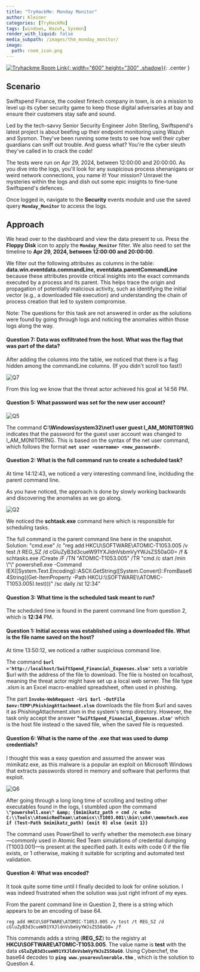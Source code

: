 ```yaml
---
title: "TryHackMe: Monday Monitor"
author: Kleiner
categories: [TryHackMe]
tags: [windows, Wazuh, Sysmon]
render_with_liquid: false
media_subpath: /images/thm_monday_monitor/
image:
  path: room_icon.png
---
```


[![Tryhackme Room Link](monday_monitor_img.png){: width="600" height="300" .shadow}](https://tryhackme.com/room/mondaymonitor){: .center }

## Scenario

Swiftspend Finance, the coolest fintech company in town, is on a mission to level up its cyber security game to keep those digital adversaries at bay and ensure their customers stay safe and sound.

Led by the tech-savvy Senior Security Engineer John Sterling, Swiftspend's latest project is about beefing up their endpoint monitoring using Wazuh and Sysmon. They've been running some tests to see how well their cyber guardians can sniff out trouble. And guess what? You're the cyber sleuth they've called in to crack the code!

The tests were run on Apr 29, 2024, between 12:00:00 and 20:00:00. As you dive into the logs, you'll look for any suspicious process shenanigans or weird network connections, you name it! Your mission? Unravel the mysteries within the logs and dish out some epic insights to fine-tune Swiftspend's defences.

Once logged in, navigate to the **Security** events module and use the saved query **`Monday_Monitor`** to access the logs.

## Approach

We head over to the dashboard and view the data present to us. Press the **Floppy Disk** icon to apply the **`Monday_Monitor`** filter. We also need to set the timeline to **Apr 29, 2024, between 12:00:00 and 20:00:00**. 

We filter out the following attributes as columns in the table:  **data.win.eventdata.commandLine, eventdata.parentCommandLine** because these attributes provide critical insights into the exact commands executed by a process and its parent. This helps trace the origin and propagation of potentially malicious activity, such as identifying the initial vector (e.g., a downloaded file execution) and understanding the chain of process creation that led to system compromise.

Note: The questions for this task are not answered in order as the solutions were found by going through logs and noticing the anomalies within those logs along the way. 

#### Question 7: Data was exfiltrated from the host. What was the flag that was part of the data?

After adding the columns into the table, we noticed that there is a flag hidden among the commandLine columns. (If you didn't scroll too fast!)

![Q7](q7.png)

From this log we know that the threat actor achieved his goal at 14:56 PM.

#### Question 5: What password was set for the new user account?

![Q5](q5.png)

The command **C:\Windows\system32\net1 user guest I_AM_M0NIT0R1NG** indicates that the password for the guest user account was changed to I_AM_M0NIT0R1NG. This is based on the syntax of the net user command, which follows the format **`net user <username> <new_password>`**.

#### Question 2: What is the full command run to create a scheduled task?

At time 14:12:43, we noticed a very interesting command line, inclduding the parent command line.

As you have noticed, the approach is done by slowly working backwards and discovering the anomalies as we go along. 

![Q2](q2.png)

We noticed the **schtask.exe** command here which is responsible for scheduling tasks.

The full command is the parent command line here in the snapshot.
Solution: \"cmd.exe\" /c \"reg add HKCU\\SOFTWARE\\ATOMIC-T1053.005 /v test /t REG_SZ /d cGluZyB3d3cueW91YXJldnVsbmVyYWJsZS50aG0= /f &amp; schtasks.exe /Create /F /TN \"ATOMIC-T1053.005\" /TR \"cmd /c start /min \\\"\\\" powershell.exe -Command IEX([System.Text.Encoding]::ASCII.GetString([System.Convert]::FromBase64String((Get-ItemProperty -Path HKCU:\\\\SOFTWARE\\\\ATOMIC-T1053.005).test)))\" /sc daily /st 12:34\"

#### Question 3: What time is the scheduled task meant to run?

The scheduled time is found in the parent command line from question 2, which is **12:34** PM.

#### Question 1: Initial access was established using a downloaded file. What is the file name saved on the host?

At time 13:50:12, we noticed a rather suspicious command line.

The command **`$url ='http://localhost/SwiftSpend_Financial_Expenses.xlsm'`** sets a variable $url with the address of the file to download. The file is hosted on localhost, meaning the threat actor might have set up a local web server. The file type .xlsm is an Excel macro-enabled spreadsheet, often used in phishing.

The part **`Invoke-WebRequest -Uri $url -OutFile $env:TEMP\PhishingAttachment.xlsm`** downloads the file from $url and saves it as PhishingAttachment.xlsm in the system's temp directory. However, the task only accept the answer ***`SwiftSpend_Financial_Expenses.xlsm'`** which is the host file instead o the saved file, when the saved file is requested.

#### Question 6: What is the name of the .exe that was used to dump credentials?

I thought this was a easy question and assumed the answer was mimikatz.exe, as this malware is a popular an exploit on Microsoft Windows that extracts passwords stored in memory and software that performs that exploit.

![Q6](q6.png)

After going through a long long time of scrolling and testing other executables found in the logs, I stumbled upon the command **`\"powershell.exe\" &amp; {$mimikatz_path = cmd /c echo C:\\Tools\\AtomicRedTeam\\atomics\\T1003.001\\bin\\x64\\memotech.exe if (Test-Path $mimikatz_path) {exit 0} else {exit 1}}`** 

The command uses PowerShell to verify whether the memotech.exe binary—commonly used in Atomic Red Team simulations of credential dumping (T1003.001)—is present at the specified path. It exits with code 0 if the file exists, or 1 otherwise, making it suitable for scripting and automated test validation.

#### Question 4: What was encoded?

It took quite some time until I finally decided to look for online solution. I was indeed frustrated when the solution was just right infront of my eyes. 

From the parent command line in Question 2, there is a string which appears to be an encoding of base 64. 

```console
reg add HKCU\SOFTWARE\ATOMIC-T1053.005 /v test /t REG_SZ /d cGluZyB3d3cueW91YXJldnVsbmVyYWJsZS50aG0= /f
```

This commands adds a string (**REG_SZ**) to the registry at **HKCU\SOFTWARE\ATOMIC-T1053.005**. The value name is **test** with the data **`cGluZyB3d3cueW91YXJldnVsbmVyYWJsZS50aG0`**. Using Cyberchef, the base64 decodes to **`ping www.youarevulnerable.thm`** , which is the solution to Question 4. 
